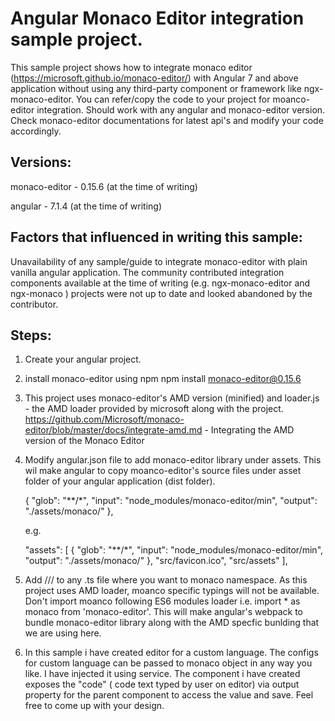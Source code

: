 <h1>Angular Monaco Editor integration sample project.</h1>

This sample project shows how to integrate monaco editor (https://microsoft.github.io/monaco-editor/) with Angular 7 and above application without using any third-party component or framework like ngx-monaco-editor. You can refer/copy the code to your project for moanco-editor integration. Should work with any angular and monaco-editor version.
Check monaco-editor documentations for latest api's and modify your code accordingly.

<h2>Versions:</h2>
monaco-editor     - 0.15.6 (at the time of writing)

angular		  - 7.1.4 (at the time of writing)

<h2>Factors that influenced in writing this sample: </h2>
	Unavailability of any sample/guide to integrate monaco-editor with plain vanilla angular application. The community contributed integration components available at the time of writing (e.g. ngx-monaco-editor and ngx-monaco ) projects were not up to date and looked abandoned by the contributor.
	

<h2>Steps:</h2>

1. Create your angular project.

2. install monaco-editor using npm
		npm install monaco-editor@0.15.6

3. This project uses monaco-editor's AMD version (minified) and loader.js - the AMD loader provided by microsoft along with the project.
	https://github.com/Microsoft/monaco-editor/blob/master/docs/integrate-amd.md - Integrating the AMD version of the Monaco Editor
	
4. Modify angular.json file to add monaco-editor library under assets. This wil make angular to copy moanco-editor's source files under asset folder of your angular application (dist folder).

	{ "glob": "**/*", "input": "node_modules/monaco-editor/min", "output": "./assets/monaco/" },

	e.g. 
	
	"assets": [
	  { "glob": "**/*", "input": "node_modules/monaco-editor/min", "output": "./assets/monaco/" },
	  "src/favicon.ico",
	  "src/assets"
	],

5. Add /// <reference path="../../../node_modules/monaco-editor/monaco.d.ts" /> to any .ts file where you want to monaco namespace. As this project uses AMD loader, moanco specific typings will not be available. 
	Don't import moanco following ES6 modules loader i.e. import * as monaco from 'monaco-editor'. This will make angular's webpack to bundle monaco-editor library along with the AMD specfic bunlding that we are using here.
	
6. In this sample i have created editor for a custom language. The configs for custom language can be passed to monaco object in any way you like. I have injected it using service.
   The component i have created exposes the "code" ( code text typed by user on editor) via output property for the parent component to access the value and save. Feel free to come up with your design.
